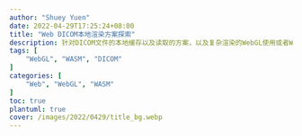 ```yaml
---
author: "Shuey Yuen"
date: 2022-04-29T17:25:24+08:00
title: "Web DICOM本地渲染方案探索"
description: 针对DICOM文件的本地缓存以及读取的方案，以及复杂渲染的WebGL使用或者WASM方案。
tags: [
    "WebGL", "WASM", "DICOM"
]
categories: [
    "Web", "WebGL", "WASM"
]
toc: true
plantuml: true
cover: /images/2022/0429/title_bg.webp
---
```

